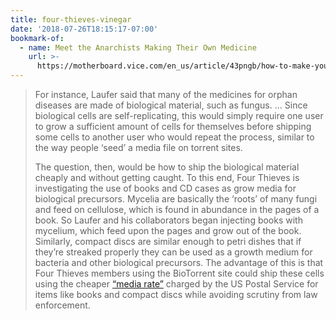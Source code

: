 ```yaml
---
title: four-thieves-vinegar
date: '2018-07-26T18:15:17-07:00'
bookmark-of:
  - name: Meet the Anarchists Making Their Own Medicine
    url: >-
      https://motherboard.vice.com/en_us/article/43pngb/how-to-make-your-own-medicine-four-thieves-vinegar-collective
---
```

> For instance, Laufer said that many of the medicines for orphan diseases are made of biological material, such as fungus. ... Since biological cells are self-replicating, this would simply require one user to grow a sufficient amount of cells for themselves before shipping some cells to another user who would repeat the process, similar to the way people ‘seed’ a media file on torrent sites.
>
>The question, then, would be how to ship the biological material cheaply and without getting caught. To this end, Four Thieves is investigating the use of books and CD cases as grow media for biological precursors. Mycelia are basically the ‘roots’ of many fungi and feed on cellulose, which is found in abundance in the pages of a book. So Laufer and his collaborators began injecting books with mycelium, which feed upon the pages and grow out of the book. Similarly, compact discs are similar enough to petri dishes that if they’re streaked properly they can be used as a growth medium for bacteria and other biological precursors. The advantage of this is that Four Thieves members using the BioTorrent site could ship these cells using the cheaper [“media rate”](https://about.usps.com/notices/not121/not121_tech.htm) charged by the US Postal Service for items like books and compact discs while avoiding scrutiny from law enforcement.
